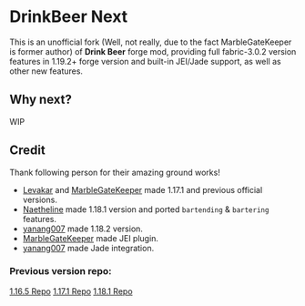 # DrinkBeer Next
This is an unofficial fork (Well, not really, due to the fact MarbleGateKeeper is former author) of **Drink Beer** forge mod, 
providing full fabric-3.0.2 version features in 1.19.2+ forge version and built-in JEI/Jade support, as well as other new features.

## Why next?
WIP

## Credit
Thank following person for their amazing ground works!
* [Levakar](https://github.com/Lekavar) and [MarbleGateKeeper](https://github.com/MarbleGateKeeper) made 1.17.1 and previous official versions.
* [Naetheline](https://github.com/Naetheline) made 1.18.1 version and ported `bartending` & `bartering` features.
* [yanang007](https://github.com/yanang007) made 1.18.2 version.
* [MarbleGateKeeper](https://github.com/MarbleGateKeeper) made JEI plugin.
* [yanang007](https://github.com/yanang007)  made Jade integration.


### Previous version repo:
[1.16.5 Repo](https://github.com/Lekavar/DrinkBeer-Forge1.16.5-)
[1.17.1 Repo](https://github.com/Lekavar/DrinkBeer-Forge1.17.1-)
[1.18.1 Repo](https://github.com/Naetheline/DrinkBeer-Forge1.18.1)